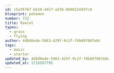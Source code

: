 ```yaml
---
id: c5af6787-bb18-4d17-a33b-0b8622e937c8
blueprint: pokemon
number: 722
title: Rowlet
types:
  - grass
  - flying
author: 4d8d6ede-5963-429f-9c2f-74b897007e0c
tags:
  - basic
  - starter
updated_by: 4d8d6ede-5963-429f-9c2f-74b897007e0c
updated_at: 1716567795
---
```

